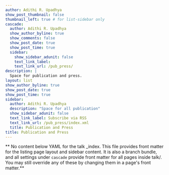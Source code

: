 ```yaml
---
author: Adithi R. Upadhya
show_post_thumbnail: false
thumbnail_left: true # for list-sidebar only
cascade:
  author: Adithi R. Upadhya
  show_author_byline: true
  show_comments: false
  show_post_date: true
  show_post_time: true
  sidebar:
    show_sidebar_adunit: false
    text_link_label:
    text_link_url: /pub_press/
description: |
  Space for publication and press. 
layout: list
show_author_byline: true
show_post_date: true
show_post_time: true
sidebar:
  author: Adithi R. Upadhya
  description: "Space for all publication"
  show_sidebar_adunit: false
  text_link_label: Subscribe via RSS
  text_link_url: /pub_press/index.xml
  title: Publication and Press
title: Publication and Press
---
```


** No content below YAML for the talk _index. This file provides front matter for the listing page layout and sidebar content. It is also a branch bundle, and all settings under `cascade` provide front matter for all pages inside talk/. You may still override any of these by changing them in a page's front matter.**

